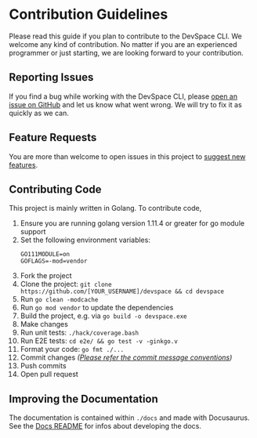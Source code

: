 # Contribution Guidelines
Please read this guide if you plan to contribute to the DevSpace CLI. We welcome any kind of contribution. No matter if you are an experienced programmer or just starting, we are looking forward to your contribution.

## Reporting Issues
If you find a bug while working with the DevSpace CLI, please [open an issue on GitHub](https://github.com/loft-sh/devspace/issues/new?labels=kind%2Fbug&template=bug-report.md&title=Bug:) and let us know what went wrong. We will try to fix it as quickly as we can.

## Feature Requests
You are more than welcome to open issues in this project to [suggest new features](https://github.com/loft-sh/devspace/issues/new?labels=kind%2Ffeature&template=feature-request.md&title=Feature%20Request:).

## Contributing Code
This project is mainly written in Golang. To contribute code,
1. Ensure you are running golang version 1.11.4 or greater for go module support
2. Set the following environment variables:
    ```
    GO111MODULE=on
    GOFLAGS=-mod=vendor
    ```
3. Fork the project
4. Clone the project: `git clone https://github.com/[YOUR_USERNAME]/devspace && cd devspace`
5. Run `go clean -modcache`
6. Run `go mod vendor` to update the dependencies
7. Build the project, e.g. via `go build -o devspace.exe`
8. Make changes
9.  Run unit tests: `./hack/coverage.bash`
10. Run E2E tests: `cd e2e/ && go test -v -ginkgo.v`
11. Format your code: `go fmt ./...`
12. Commit changes *([Please refer the commit message conventions](https://www.conventionalcommits.org/en/v1.0.0/))*
13. Push commits
14. Open pull request

## Improving the Documentation
The documentation is contained within `./docs` and made with Docusaurus. See the [Docs README](./docs) for infos about developing the docs.
